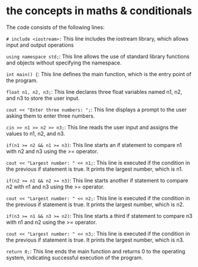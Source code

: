 # the concepts in maths & conditionals

The code consists of the following lines:

```# include <iostream>:``` This line includes the iostream library, which allows input and output operations

```using namespace std;```: This line allows the use of standard library functions and objects without specifying the namespace.

```int main() {```: This line defines the main function, which is the entry point of the program.

```float n1, n2, n3;```: This line declares three float variables named n1, n2, and n3 to store the user input.

```cout << "Enter three numbers: ";```: This line displays a prompt to the user asking them to enter three numbers.

```cin >> n1 >> n2 >> n3;```: This line reads the user input and assigns the values to n1, n2, and n3.

```if(n1 >= n2 && n1 >= n3)```: This line starts an if statement to compare n1 with n2 and n3 using the >= operator.

```cout << "Largest number: " << n1;```: This line is executed if the condition in the previous if statement is true. It prints the largest number, which is n1.

```if(n2 >= n1 && n2 >= n3)```: This line starts another if statement to compare n2 with n1 and n3 using the >= operator.

```cout << "Largest number: " << n2;```: This line is executed if the condition in the previous if statement is true. It prints the largest number, which is n2.

```if(n3 >= n1 && n3 >= n2)```: This line starts a third if statement to compare n3 with n1 and n2 using the >= operator.

```cout << "Largest number: " << n3;```: This line is executed if the condition in the previous if statement is true. It prints the largest number, which is n3.

```return 0;```: This line ends the main function and returns 0 to the operating system, indicating successful execution of the program.
